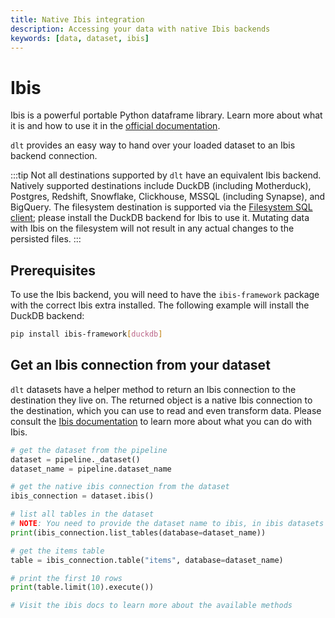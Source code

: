 ```yaml
---
title: Native Ibis integration
description: Accessing your data with native Ibis backends
keywords: [data, dataset, ibis]
---
```


# Ibis

Ibis is a powerful portable Python dataframe library. Learn more about what it is and how to use it in the [official documentation](https://ibis-project.org/).

`dlt` provides an easy way to hand over your loaded dataset to an Ibis backend connection.

:::tip
Not all destinations supported by `dlt` have an equivalent Ibis backend. Natively supported destinations include DuckDB (including Motherduck), Postgres, Redshift, Snowflake, Clickhouse, MSSQL (including Synapse), and BigQuery. The filesystem destination is supported via the [Filesystem SQL client](./sql-client#the-filesystem-sql-client); please install the DuckDB backend for Ibis to use it. Mutating data with Ibis on the filesystem will not result in any actual changes to the persisted files.
:::

## Prerequisites

To use the Ibis backend, you will need to have the `ibis-framework` package with the correct Ibis extra installed. The following example will install the DuckDB backend:

```sh
pip install ibis-framework[duckdb]
```

## Get an Ibis connection from your dataset

`dlt` datasets have a helper method to return an Ibis connection to the destination they live on. The returned object is a native Ibis connection to the destination, which you can use to read and even transform data. Please consult the [Ibis documentation](https://ibis-project.org/docs/backends/) to learn more about what you can do with Ibis.

```py
# get the dataset from the pipeline
dataset = pipeline._dataset()
dataset_name = pipeline.dataset_name

# get the native ibis connection from the dataset
ibis_connection = dataset.ibis()

# list all tables in the dataset
# NOTE: You need to provide the dataset name to ibis, in ibis datasets are named databases
print(ibis_connection.list_tables(database=dataset_name))

# get the items table
table = ibis_connection.table("items", database=dataset_name)

# print the first 10 rows
print(table.limit(10).execute())

# Visit the ibis docs to learn more about the available methods
```
